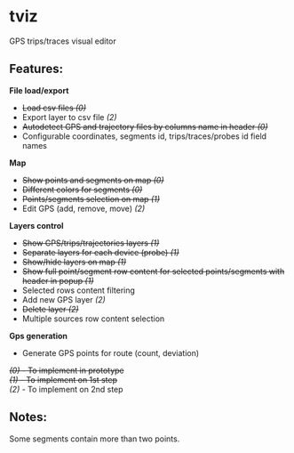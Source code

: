 # tviz
GPS trips/traces visual editor

## Features:

**File load/export**
- ~~Load csv files *(0)*~~
- Export layer to csv file *(2)*
- ~~Autodetect GPS and trajectory files by columns name in header *(0)*~~
- Configurable coordinates, segments id, trips/traces/probes id field names

**Map**
- ~~Show points and segments on map *(0)*~~
- ~~Different colors for segments *(0)*~~
- ~~Points/segments selection on map *(1)*~~
- Edit GPS (add, remove, move) *(2)*

**Layers control**
- ~~Show GPS/trips/trajectories layers *(1)*~~
- ~~Separate layers for each device (probe) *(1)*~~
- ~~Show/hide layers on map *(1)*~~
- ~~Show full point/segment row content for selected points/segments with header in popup *(1)*~~
- Selected rows content filtering
- Add new GPS layer *(2)*
- ~~Delete layer *(2)*~~
- Multiple sources row content selection

**Gps generation**
- Generate GPS points for route (count, deviation)

~~*(0)* - To implement in prototype~~  
~~*(1)* - To implement on 1st step~~  
*(2)* - To implement on 2nd step  

## Notes:
Some segments contain more than two points.  
